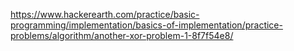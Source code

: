 https://www.hackerearth.com/practice/basic-programming/implementation/basics-of-implementation/practice-problems/algorithm/another-xor-problem-1-8f7f54e8/

